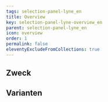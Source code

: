 ```yaml
---
tags: selection-panel-lyne_en
title: Overview
key: selection-panel-lyne-overview_en
parent: selection-panel-lyne_en
icon: overview
order: 1
permalink: false
eleventyExcludeFromCollections: true
---
```


## Zweck

## Varianten

